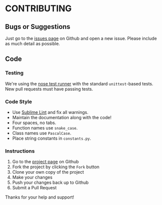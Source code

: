# CONTRIBUTING

## Bugs or Suggestions

Just go to the [issues page](https://github.com/lifted-studios/AutoCopyright/issues) on Github and open a new issue.  Please include as much detail as possible.

## Code

### Testing

We're using the [nose test runner](https://nose.readthedocs.org/en/latest/) with the standard `unittest`-based tests.  New pull requests must have passing tests.

### Code Style

* Use [Sublime Lint](https://github.com/lunixbochs/sublimelint) and fix all warnings.
* Maintain the documentation along with the code!
* Four spaces, no tabs.
* Function names use `snake_case`.
* Class names use `PascalCase`.
* Place string constants in `constants.py`.

### Instructions

1. Go to the [project page](https://github.com/lifted-studios/AutoCopyright) on Github
1. Fork the project by clicking the `Fork` button
1. Clone your own copy of the project
1. Make your changes
1. Push your changes back up to Github
1. Submit a Pull Request

Thanks for your help and support!
